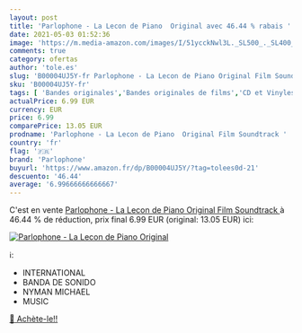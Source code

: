 ```yaml
---
layout: post
title: 'Parlophone - La Lecon de Piano  Original avec 46.44 % rabais '
date: 2021-05-03 01:52:36
image: 'https://m.media-amazon.com/images/I/51ycckNwl3L._SL500_._SL400_.jpg'
comments: true
category: ofertas
author: 'tole.es'
slug: 'B00004UJ5Y-fr Parlophone - La Lecon de Piano Original Film Soundtrack'
sku: 'B00004UJ5Y-fr'
tags: [ 'Bandes originales','Bandes originales de films','CD et Vinyles','Genres','parlophone', ]
actualPrice: 6.99 EUR
currency: EUR
price: 6.99
comparePrice: 13.05 EUR
prodname: 'Parlophone - La Lecon de Piano  Original Film Soundtrack '
country: 'fr'
flag: '🇫🇷'
brand: 'Parlophone'
buyurl: 'https://www.amazon.fr/dp/B00004UJ5Y/?tag=tolees0d-21'
descuento: '46.44'
average: '6.99666666666667'
---
```


C'est en vente [Parlophone - La Lecon de Piano  Original Film Soundtrack ](https://www.amazon.fr/dp/B00004UJ5Y/?tag=tolees0d-21)  à  46.44 % de réduction, prix final  6.99 EUR (original: 13.05 EUR) ici:

[![Parlophone - La Lecon de Piano  Original](https://m.media-amazon.com/images/I/51ycckNwl3L._SL500_._SL400_.jpg)](https://www.amazon.fr/dp/B00004UJ5Y/?tag=tolees0d-21)

ℹ️:

- INTERNATIONAL
- BANDA DE SONIDO
- NYMAN MICHAEL
- MUSIC

[🛒 Achète-le!!](https://www.amazon.fr/dp/B00004UJ5Y/?tag=tolees0d-21)
